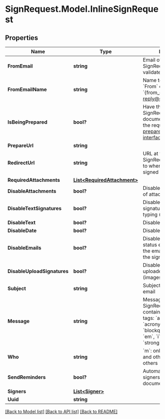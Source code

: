 # SignRequest.Model.InlineSignRequest
## Properties

Name | Type | Description | Notes
------------ | ------------- | ------------- | -------------
**FromEmail** | **string** | Email of user sending the SignRequest (must be a validated email) | [optional] 
**FromEmailName** | **string** | Name to be used in the &#x60;From&#x60; email header, e.g. &#x60;{from_email_name} &lt;no-reply@signrequest.com&gt;&#x60; | [optional] 
**IsBeingPrepared** | **bool?** | Have the sender of a SignRequest prepare the document before sending the request out, see: [prepare using the web interface](#section/Preparing-a-document/Prepare-using-the-web-interface) | [optional] 
**PrepareUrl** | **string** |  | [optional] 
**RedirectUrl** | **string** | URL at which SignRequest will redirect to when a document is signed | [optional] 
**RequiredAttachments** | [**List&lt;RequiredAttachment&gt;**](RequiredAttachment.md) |  | [optional] 
**DisableAttachments** | **bool?** | Disable uploading/adding of attachments | [optional] 
**DisableTextSignatures** | **bool?** | Disable usage of signatures generated by typing (text) | [optional] 
**DisableText** | **bool?** | Disable adding of text | [optional] 
**DisableDate** | **bool?** | Disable adding of dates | [optional] 
**DisableEmails** | **bool?** | Disable all SignRequest status emails as well as the email that contains the signed documents | [optional] 
**DisableUploadSignatures** | **bool?** | Disable usage of uploaded signatures (images) | [optional] 
**Subject** | **string** | Subject of SignRequest email | [optional] 
**Message** | **string** | Message to include in SignRequest email, may contain the following html tags: &#x60;a&#x60;, &#x60;abbr&#x60;, &#x60;acronym&#x60;, &#x60;b&#x60;, &#x60;blockquote&#x60;, &#x60;code&#x60;, &#x60;em&#x60;, &#x60;i&#x60;, &#x60;ul&#x60;, &#x60;li&#x60;, &#x60;ol&#x60;, and &#x60;strong&#x60; | [optional] 
**Who** | **string** | &#x60;m&#x60;: only me, &#x60;mo&#x60;: me and others, &#x60;o&#x60;: only others | [optional] 
**SendReminders** | **bool?** | Automatically remind signers to sign a document | [optional] 
**Signers** | [**List&lt;Signer&gt;**](Signer.md) |  | [optional] 
**Uuid** | **string** |  | [optional] 

[[Back to Model list]](../README.md#documentation-for-models) [[Back to API list]](../README.md#documentation-for-api-endpoints) [[Back to README]](../README.md)

